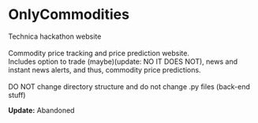 # OnlyCommodities
Technica hackathon website <br><br>
Commodity price tracking and price prediction website.<br> 
Includes option to trade (maybe)(update: NO IT DOES NOT), news and instant news alerts, and thus, commodity price predictions.<br><br> 
DO NOT change directory structure and do not change .py files (back-end stuff)

**Update:** Abandoned 